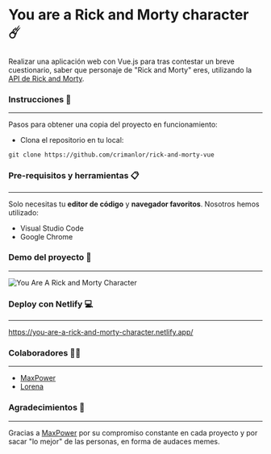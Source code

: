 # You are a Rick and Morty character ☄️

Realizar una aplicación web con Vue.js para tras contestar un breve cuestionario, saber que personaje de "Rick and Morty" eres, utilizando la [API de Rick and Morty](https://rickandmortyapi.com/).

### Instrucciones 🚀

---

Pasos para obtener una copia del proyecto en funcionamiento:

- Clona el repositorio en tu local:

`git clone https://github.com/crimanlor/rick-and-morty-vue`

### Pre-requisitos y herramientas 📋

---

Solo necesitas tu **editor de código** y **navegador favoritos**. Nosotros hemos utilizado:

- Visual Studio Code
- Google Chrome

### Demo del proyecto 🎥

---

![You Are A Rick and Morty Character](rickandmorty.gif)

### Deploy con Netlify 💻

---

https://you-are-a-rick-and-morty-character.netlify.app/

### Colaboradores 🙌🏼

---

- [MaxPower](https://github.com/MaxPowerReforged)
- [Lorena](https://github.com/crimanlor)

### Agradecimientos 🎁

---

Gracias a [MaxPower](https://github.com/MaxPowerReforged) por su compromiso constante en cada proyecto y por sacar "lo mejor" de las personas, en forma de audaces memes.

